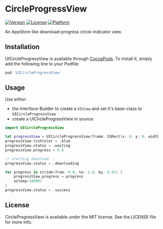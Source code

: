 # CircleProgressView

[![Version](https://img.shields.io/cocoapods/v/UICircleProgressView.svg?style=flat)](https://cocoapods.org/pods/UICircleProgressView)
[![License](https://img.shields.io/cocoapods/l/UICircleProgressView.svg?style=flat)](https://cocoapods.org/pods/UICircleProgressView)
[![Platform](https://img.shields.io/cocoapods/p/UICircleProgressView.svg?style=flat)](https://cocoapods.org/pods/UICircleProgressView)

An AppStore like download-progress circle-indicator view.

## Installation

UICircleProgressView is available through [CocoaPods](https://cocoapods.org). To install
it, simply add the following line to your Podfile:

```ruby
pod 'UICircleProgressView'
```

## Usage

Use either:
- the Interface-Builder to create a `UIView` and set it's base-class to `UICircleProgressView`
- create a UICircleProgressView in source:

```Swift
import UICircleProgressView

let progressView = UICircleProgressView(frame: CGRect(x: 0, y: 0, width: 24, height: 24))
progressView.tintColor = .blue
progressView.status = .waiting
progressView.progress = 0.0

// starting download...
progressView.status = .downloading

for progress in stride(from: 0.0, to: 1.0, by: 0.01) {
    progressView.progress = progress
    usleep(10000)
}
progressView.status = .success
```

## License

CircleProgressView is available under the MIT license. See the LICENSE file for more info.
